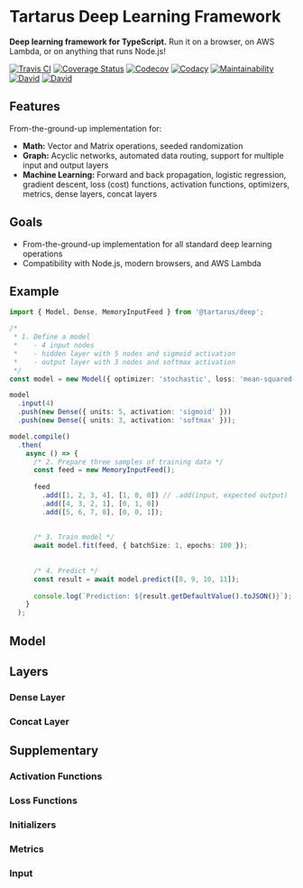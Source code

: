 # Tartarus Deep Learning Framework

**Deep learning framework for TypeScript.** Run it on a browser, on AWS Lambda, or on anything that runs Node.js!


[![Travis CI](https://travis-ci.org/salieri/tartarus-deep.svg?branch=master)](https://travis-ci.org/salieri/tartarus-deep/)
[![Coverage Status](https://coveralls.io/repos/github/salieri/tartarus-deep/badge.svg?branch=master)](https://coveralls.io/github/salieri/tartarus-deep?branch=master)
[![Codecov](https://codecov.io/gh/salieri/tartarus-deep/branch/master/graph/badge.svg)](https://codecov.io/gh/salieri/tartarus-deep)
[![Codacy](https://api.codacy.com/project/badge/Grade/a7f08c24980f47e9b33a791903545fca)](https://www.codacy.com/app/salieri/tartarus-deep?utm_source=github.com&amp;utm_medium=referral&amp;utm_content=salieri/tartarus-deep&amp;utm_campaign=Badge_Grade)
[![Maintainability](https://api.codeclimate.com/v1/badges/8ff95e28307f14562c3c/maintainability)](https://codeclimate.com/github/salieri/tartarus-deep/maintainability)
[![David](https://david-dm.org/salieri/tartarus-deep.svg)](https://david-dm.org/salieri/tartarus-deep)
[![David](https://david-dm.org/salieri/tartarus-deep/dev-status.svg)](https://david-dm.org/salieri/tartarus-deep?type=dev)


## Features

From-the-ground-up implementation for:

*   **Math:** Vector and Matrix operations, seeded randomization
*   **Graph:** Acyclic networks, automated data routing, support for multiple
    input and output layers
*   **Machine Learning:** Forward and back propagation, logistic regression,
    gradient descent, loss (cost) functions, activation functions, optimizers,
    metrics, dense layers, concat layers


## Goals

*   From-the-ground-up implementation for all standard deep learning operations
*   Compatibility with Node.js, modern browsers, and AWS Lambda



## Example

```ts
import { Model, Dense, MemoryInputFeed } from '@tartarus/deep';

/*
 * 1. Define a model 
 *    - 4 input nodes
 *    - hidden layer with 5 nodes and sigmoid activation
 *    - output layer with 3 nodes and softmax activation 
 */
const model = new Model({ optimizer: 'stochastic', loss: 'mean-squared-error' });

model
  .input(4)
  .push(new Dense({ units: 5, activation: 'sigmoid' }))
  .push(new Dense({ units: 3, activation: 'softmax' }));

model.compile()
  .then(
    async () => {
      /* 2. Prepare three samples of training data */
      const feed = new MemoryInputFeed();
      
      feed
        .add([1, 2, 3, 4], [1, 0, 0]) // .add(input, expected output)
        .add([4, 3, 2, 1], [0, 1, 0])
        .add([5, 6, 7, 8], [0, 0, 1]);
      
      
      /* 3. Train model */
      await model.fit(feed, { batchSize: 1, epochs: 100 });
      
      
      /* 4. Predict */
      const result = await model.predict([8, 9, 10, 11]);
      
      console.log(`Prediction: ${result.getDefaultValue().toJSON()}`);
    }
  );
```

## Model

## Layers

### Dense Layer

### Concat Layer

## Supplementary

### Activation Functions

### Loss Functions

### Initializers

###  Metrics

### Input

